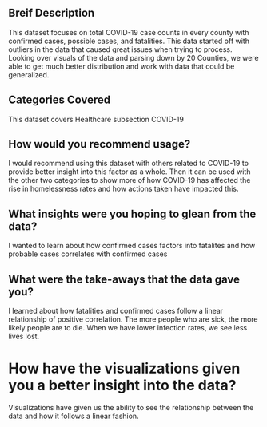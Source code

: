 ## Breif Description
This dataset focuses on total COVID-19 case counts in every county with confirmed cases, possible cases, and fatalities. This data started off with outliers in the data that caused great issues when trying to process. Looking over visuals of the data and parsing down by 20 Counties, we were able to get much better distribution and work with data that could be generalized. 

## Categories Covered
This dataset covers Healthcare subsection COVID-19

## How would you recommend usage?
I would recommend using this dataset with others related to COVID-19 to provide better insight into this factor as a whole. Then it can be used with the other two categories to show more of how COVID-19 has affected the rise in homelessness rates and how actions taken have impacted this.

## What insights were you hoping to glean from the data?
I wanted to learn about how confirmed cases factors into fatalites and how probable cases correlates with confirmed cases

## What were the take-aways that the data gave you?
I learned about how fatalities and confirmed cases follow a linear relationship of positive correlation. The more people who are sick, the more likely people are to die. When we have lower infection rates, we see less lives lost.

# How have the visualizations given you a better insight into the data?
Visualizations have given us the ability to see the relationship between the data and how it follows a linear fashion.